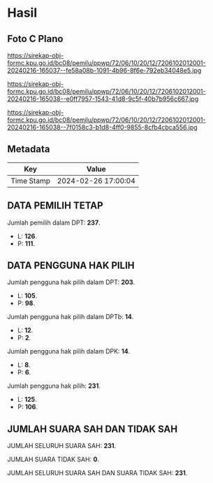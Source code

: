 # Hasil

## Foto C Plano

https://sirekap-obj-formc.kpu.go.id/bc08/pemilu/ppwp/72/06/10/20/12/7206102012001-20240216-165037--fe58a08b-1091-4b96-8f6e-792eb34048e5.jpg

https://sirekap-obj-formc.kpu.go.id/bc08/pemilu/ppwp/72/06/10/20/12/7206102012001-20240216-165038--e0ff7957-1543-41d8-9c5f-40b7b956c667.jpg

https://sirekap-obj-formc.kpu.go.id/bc08/pemilu/ppwp/72/06/10/20/12/7206102012001-20240216-165038--7f0158c3-b1d8-4ff0-9855-8cfb4cbca556.jpg


## Metadata

| Key        | Value               |
| ---------- | ------------------- |
| Time Stamp | 2024-02-26 17:00:04 |


## DATA PEMILIH TETAP

Jumlah pemilih dalam DPT: **237**.
 * L: **126**.
 * P: **111**.

## DATA PENGGUNA HAK PILIH

Jumlah pengguna hak pilih dalam DPT: **203**.
 * L: **105**.
 * P: **98**.

Jumlah pengguna hak pilih dalam DPTb: **14**.
 * L: **12**.
 * P: **2**.

Jumlah pengguna hak pilih dalam DPK: **14**.
 * L: **8**.
 * P: **6**.

Jumlah pengguna hak pilih: **231**.
 * L: **125**.
 * P: **106**.

## JUMLAH SUARA SAH DAN TIDAK SAH

JUMLAH SELURUH SUARA SAH: **231**.

JUMLAH SUARA TIDAK SAH: **0**.

JUMLAH SELURUH SUARA SAH DAN SUARA TIDAK SAH: **231**.


